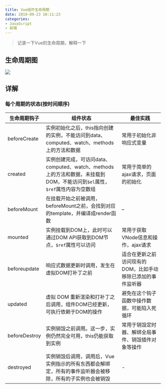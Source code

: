 ```yaml
---
title: Vue组件生命周期
date: 2019-09-23 10:11:23
categories:
- JavaScript
- 前端
---
```


> 记录一下Vue的生命周期，解释一下

<!-- more -->

## 生命周期图

![](https://cn.vuejs.org/images/lifecycle.png)

## 详解

### 每个周期的状态(按时间顺序)

| 生命周期钩子  | 组件状态                                                                                                               | 最佳实践                                                    |
| ------------- | ---------------------------------------------------------------------------------------------------------------------- | ----------------------------------------------------------- |
| beforeCreate  | 实例初始化之后，this指向创建的实例，不能访问到data、computed、watch、methods上的方法和数据                             | 常用于初始化非响应式变量                                    |
| created       | 实例创建完成，可访问data、computed、watch、methods上的方法和数据，未挂载到DOM，不能访问到`$el`属性，`$ref`属性内容为空数组 | 常用于简单的ajax请求，页面的初始化                          |
| beforeMount   | 在挂载开始之前被调用，beforeMount之前，会找到对应的template，并编译成render函数                                        | –                                                           |
| mounted       | 实例挂载到DOM上，此时可以通过DOM API获取到DOM节点，`$ref`属性可以访问                                                    | 常用于获取VNode信息和操作，ajax请求                         |
| beforeupdate  | 响应式数据更新时调用，发生在虚拟DOM打补丁之前                                                                          | 适合在更新之前访问现有的DOM，比如手动移除已添加的事件监听器 |
| updated       | 虚拟 DOM 重新渲染和打补丁之后调用，组件DOM已经更新，可执行依赖于DOM的操作                                              | 避免在这个钩子函数中操作数据，可能陷入死循环                |
| beforeDestroy | 实例销毁之前调用。这一步，实例仍然完全可用，this仍能获取到实例                                                         | 常用于销毁定时器、解绑全局事件、销毁插件对象等操作          |
| destroyed     | 实例销毁后调用，调用后，Vue 实例指示的所有东西都会解绑定，所有的事件监听器会被移除，所有的子实例也会被销毁             | -                                                           |

